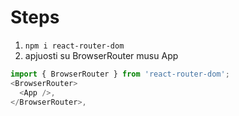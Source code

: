 # Steps

1. `npm i react-router-dom`
2. apjuosti su BrowserRouter musu App

```js
import { BrowserRouter } from 'react-router-dom';
<BrowserRouter>
  <App />,
</BrowserRouter>,
```

